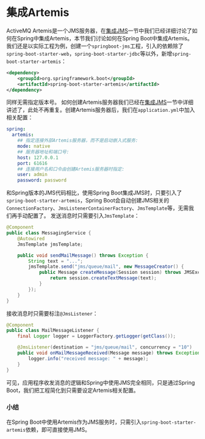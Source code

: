 # 集成Artemis

ActiveMQ Artemis是一个JMS服务器，在[集成JMS](https://www.liaoxuefeng.com/wiki/1252599548343744/1304266721460258)一节中我们已经详细讨论了如何在Spring中集成Artemis，本节我们讨论如何在Spring Boot中集成Artemis。
我们还是以实际工程为例，创建一个`springboot-jms`工程，引入的依赖除了`spring-boot-starter-web`，`spring-boot-starter-jdbc`等以外，新增`spring-boot-starter-artemis`：
```xml
<dependency>
    <groupId>org.springframework.boot</groupId>
    <artifactId>spring-boot-starter-artemis</artifactId>
</dependency>
```
同样无需指定版本号。
如何创建Artemis服务器我们已经在[集成JMS](https://www.liaoxuefeng.com/wiki/1252599548343744/1304266721460258)一节中详细讲述了，此处不再重复。创建Artemis服务器后，我们在`application.yml`中加入相关配置：
```yaml
spring:
  artemis:
    ## 指定连接外部Artemis服务器，而不是启动嵌入式服务:
    mode: native
    ## 服务器地址和端口号:
    host: 127.0.0.1
    port: 61616
    ## 连接用户名和口令由创建Artemis服务器时指定:
    user: admin
    password: password
```
和Spring版本的JMS代码相比，使用Spring Boot集成JMS时，只要引入了`spring-boot-starter-artemis`，Spring Boot会自动创建JMS相关的`ConnectionFactory`、`JmsListenerContainerFactory`、`JmsTemplate`等，无需我们再手动配置了。
发送消息时只需要引入`JmsTemplate`：
```java
@Component
public class MessagingService {
    @Autowired
    JmsTemplate jmsTemplate;

    public void sendMailMessage() throws Exception {
        String text = "...";
        jmsTemplate.send("jms/queue/mail", new MessageCreator() {
            public Message createMessage(Session session) throws JMSException {
                return session.createTextMessage(text);
            }
        });
    }
}
```
接收消息时只需要标注`@JmsListener`：
```java
@Component
public class MailMessageListener {
    final Logger logger = LoggerFactory.getLogger(getClass());

    @JmsListener(destination = "jms/queue/mail", concurrency = "10")
    public void onMailMessageReceived(Message message) throws Exception {
        logger.info("received message: " + message);
    }
}
```
可见，应用程序收发消息的逻辑和Spring中使用JMS完全相同，只是通过Spring Boot，我们把工程简化到只需要设定Artemis相关配置。
### 小结
在Spring Boot中使用Artemis作为JMS服务时，只需引入`spring-boot-starter-artemis`依赖，即可直接使用JMS。
